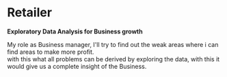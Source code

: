 # Retailer
**Exploratory Data Analysis for Business growth** <br>

My role as Business manager, I'll try to find out the weak areas where i can find areas to
make more profit. <br>
with this what all problems can be derived by exploring the data, with this it would give us a complete insight of the Business.
